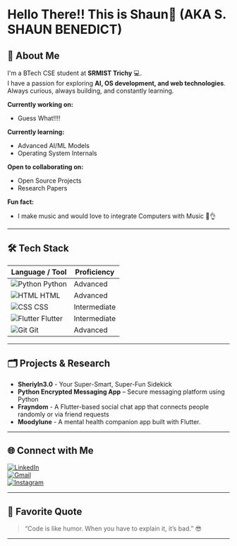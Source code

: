 # Hello There!! This is Shaun👋 (AKA S. SHAUN BENEDICT)

## 🔭 About Me
I'm a BTech CSE student at **SRMIST Trichy** 💻.  
I have a passion for exploring **AI, OS development, and web technologies**.  
Always curious, always building, and constantly learning.  

**Currently working on:**  
- Guess What!!!!

**Currently learning:**  
- Advanced AI/ML Models  
- Operating System Internals  

**Open to collaborating on:**  
- Open Source Projects  
- Research Papers  

**Fun fact:**  
- I make music and would love to integrate Computers with Music 🫡👌

---

## 🛠️ Tech Stack

| Language / Tool | Proficiency |
|-----------------|------------|
| ![Python](https://cdn.jsdelivr.net/gh/devicons/devicon/icons/python/python-original.svg) Python | Advanced |
| ![HTML](https://cdn.jsdelivr.net/gh/devicons/devicon/icons/html5/html5-original.svg) HTML | Advanced |
| ![CSS](https://cdn.jsdelivr.net/gh/devicons/devicon/icons/css3/css3-original.svg) CSS | Intermediate |
| ![Flutter](https://cdn.jsdelivr.net/gh/devicons/devicon/icons/flutter/flutter-original.svg) Flutter | Intermediate |
| ![Git](https://cdn.jsdelivr.net/gh/devicons/devicon/icons/git/git-original.svg) Git | Advanced |

---

## 🗂️ Projects & Research
- **Sheriyln3.0** - Your Super-Smart, Super-Fun Sidekick
- **Python Encrypted Messaging App** – Secure messaging platform using Python
- **Frayndom** - A Flutter-based social chat app that connects people randomly or via friend requests
- **Moodylune** - A mental health companion app built with Flutter.

---

## 🌐 Connect with Me
[![LinkedIn](https://img.shields.io/badge/LinkedIn-0A66C2?style=for-the-badge&logo=linkedin&logoColor=white)](https://www.linkedin.com/in/shaunbenedict/)  
[![Gmail](https://img.shields.io/badge/Gmail-D14836?style=for-the-badge&logo=gmail&logoColor=white)](mailto:s.shaunbenedict@gmail.com)  
[![Instagram](https://img.shields.io/badge/Instagram-E4405F?style=for-the-badge&logo=instagram&logoColor=white)](https://instagram.com/s.shaunbenedict)

---

## 💬 Favorite Quote
> “Code is like humor. When you have to explain it, it’s bad.” 😎

---
